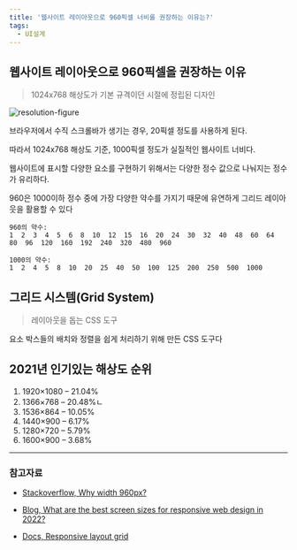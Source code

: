 ```yaml
---
title: '웹사이트 레이아웃으로 960픽셀 너비를 권장하는 이유는?'
tags:
  - UI설계
---
```


## 웹사이트 레이아웃으로 960픽셀을 권장하는 이유

> 1024x768 해상도가 기본 규격이던 시절에 정립된 디자인

![resolution-figure](https://ww.namu.la/s/5f35ff4dbfaf1f21c5f7264233b08de13309a574c83de332f2ccbc5bcd150b81a02e112a9c745fcc11fd17b761c1dee57f861ab706587d3b241982aa84914b5470905286c6824345a15cf38d19985961cd3552e79259dc1d90e417bd317c4afdc11b7ea9ddfb632a453c70b0fa9851f6)

브라우저에서 수직 스크롤바가 생기는 경우, 20픽셀 정도를 사용하게 된다.

따라서 1024x768 해상도 기준, 1000픽셀 정도가 실질적인 웹사이트 너비다.

웹사이트에 표시할 다양한 요소를 구현하기 위해서는 다양한 정수 값으로 나눠지는 정수가 유리하다.

960은 1000이하 정수 중에 가장 다양한 약수를 가지기 때문에 유연하게 그리드 레이아웃을 활용할 수 있다

```
960의 약수:
1  2  3  4  5  6  8  10  12  15  16  20  24  30  32  40  48  60  64  80  96  120  160  192  240  320  480  960

1000의 약수:
1  2  4  5  8  10  20  25  40  50  100  125  200  250  500  1000
```

## 그리드 시스템(Grid System)

> 레이아웃을 돕는 CSS 도구

요소 박스들의 배치와 정렬을 쉽게 처리하기 위해 만든 CSS 도구다

## 2021년 인기있는 해상도 순위

1. 1920×1080 – 21.04%
2. 1366×768 – 20.48%ㄴ
3. 1536×864 – 10.05%
4. 1440×900 – 6.17%
5. 1280×720 – 5.79%
6. 1600×900 – 3.68%

---

### 참고자료

- [Stackoverflow, Why width 960px?](https://stackoverflow.com/questions/7415758/why-width-960px)

- [Blog, What are the best screen sizes for responsive web design in 2022?](https://www.hobo-web.co.uk/best-screen-size/)

- [Docs, Responsive layout grid](https://material.io/design/layout/responsive-layout-grid.html#columns-gutters-and-margins)
